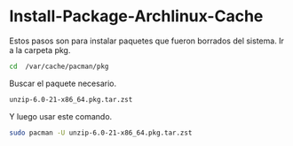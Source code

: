 # Install-Package-Archlinux-Cache
Estos pasos son para instalar paquetes que fueron borrados del sistema.
Ir a la carpeta pkg.
```bash
cd  /var/cache/pacman/pkg
```
Buscar el paquete necesario.
```bash
unzip-6.0-21-x86_64.pkg.tar.zst
```
Y luego usar este comando.
```bash
sudo pacman -U unzip-6.0-21-x86_64.pkg.tar.zst
```

